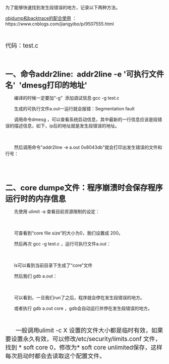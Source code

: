 <p>为了能够快速找到发生段错误的地方，记录以下两种方法。</p>
<p><a id="homepage1_HomePageDays_DaysList_ctl00_DayList_TitleUrl_0" class="postTitle2" href="https://www.cnblogs.com/jiangyibo/p/9507555.html">objdump和backtrace的配合使用</a>&nbsp;：https://www.cnblogs.com/jiangyibo/p/9507555.html&nbsp;</p>
<p>&nbsp;</p>
<p><span style="font-size: 14pt;">代码：test.c</span></p>
<p><img src="https://images2018.cnblogs.com/blog/1347181/201803/1347181-20180326203700566-499545967.png" alt="" /></p>
<p>&nbsp;</p>
<p><span style="font-size: 18pt;"><strong>一、命令addr2line: &nbsp;addr2line -e '可执行文件名' &nbsp;'dmesg打印的地址'</strong></span></p>
<p>　　编译的时候一定要加&ldquo;-g&rdquo; &nbsp;添加调试信息:gcc -g test.c</p>
<p>　　生成的可执行文件a.out一运行就会报错：Segmentation fault</p>
<p>　　调用命令dmesg ，可以查看系统启动信息，其中最新的一行信息应该是段错误的描述信息，如下，ip后的地址就是发生段错误的地址。</p>
<p>　　<img src="https://images2018.cnblogs.com/blog/1347181/201803/1347181-20180326204051661-1147552321.png" alt="" /></p>
<p>　　然后调用命令"addr2line -e a.out 0x8043db"就会打印出发生错误的文件和行号：</p>
<p>　　<img src="https://images2018.cnblogs.com/blog/1347181/201803/1347181-20180326204224861-863170850.png" alt="" /></p>
<p>&nbsp;</p>
<p><span style="font-size: 18pt;"><strong>二、core dumpe文件：程序崩溃时会保存程序运行时的内存信息</strong></span></p>
<p>　　先使用 ulimit -a 查看目前资源限制的设定：</p>
<p>　　<img src="https://images2018.cnblogs.com/blog/1347181/201803/1347181-20180326204448150-1010305750.png" alt="" /></p>
<p>　　可查看到&ldquo;core file size&rdquo;的大小为0，我们设置成 200。</p>
<p>　　然后再次 gcc -g test.c ，运行可执行文件a.out：</p>
<p>&nbsp;　　<img src="https://images2018.cnblogs.com/blog/1347181/201803/1347181-20180326204704559-723113087.png" alt="" /></p>
<p>　　ls可以看到当前目录下生成了&ldquo;core&rdquo;文件</p>
<p>　　然后我们 gdb a.out：</p>
<p>　　<img src="https://images2018.cnblogs.com/blog/1347181/201803/1347181-20180326204808142-1152504179.png" alt="" /></p>
<p>　　可以看到，一旦我们run了之后，程序就会停在发生段错误的地方。</p>
<p>　　或者执行 gdb a.out core ，gdb会自动运行并停在发生段错误的地方。</p>
<p>&nbsp;</p>
<p>　<span style="font-size: 14pt;">　一般调用ulimit -c X 设置的文件大小都是临时有效，如果要设置永久有效，可以修改/etc/security/limits.conf 文件， 找到 * soft core 0，修改为* soft core unlimited保存，这样每次启动时都会去读取这个配置文件。</span></p>
<p>&nbsp;</p>
<p>&nbsp;</p>
<p>　　</p>